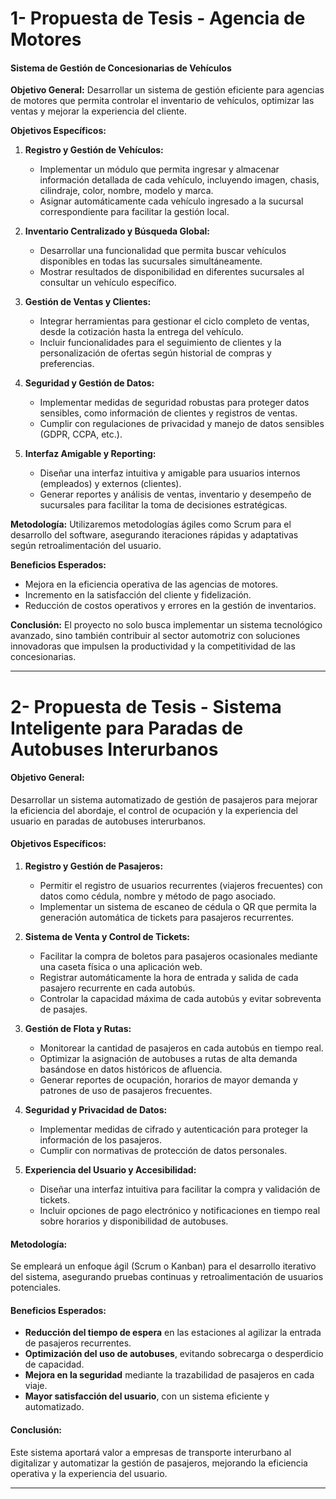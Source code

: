 
# 1- Propuesta de Tesis - Agencia de Motores

#### Sistema de Gestión de Concesionarias de Vehículos

**Objetivo General:** Desarrollar un sistema de gestión eficiente para agencias de motores que permita controlar el inventario de vehículos, optimizar las ventas y mejorar la experiencia del cliente.

**Objetivos Específicos:**

1. **Registro y Gestión de Vehículos:**
    
    - Implementar un módulo que permita ingresar y almacenar información detallada de cada vehículo, incluyendo imagen, chasis, cilindraje, color, nombre, modelo y marca.
    - Asignar automáticamente cada vehículo ingresado a la sucursal correspondiente para facilitar la gestión local.
    
2. **Inventario Centralizado y Búsqueda Global:**
    
    - Desarrollar una funcionalidad que permita buscar vehículos disponibles en todas las sucursales simultáneamente.
    - Mostrar resultados de disponibilidad en diferentes sucursales al consultar un vehículo específico.
    
3. **Gestión de Ventas y Clientes:**
    
    - Integrar herramientas para gestionar el ciclo completo de ventas, desde la cotización hasta la entrega del vehículo.
    - Incluir funcionalidades para el seguimiento de clientes y la personalización de ofertas según historial de compras y preferencias.
    
4. **Seguridad y Gestión de Datos:**
    
    - Implementar medidas de seguridad robustas para proteger datos sensibles, como información de clientes y registros de ventas.
    - Cumplir con regulaciones de privacidad y manejo de datos sensibles (GDPR, CCPA, etc.).
    
5. **Interfaz Amigable y Reporting:**
    
    - Diseñar una interfaz intuitiva y amigable para usuarios internos (empleados) y externos (clientes).
    - Generar reportes y análisis de ventas, inventario y desempeño de sucursales para facilitar la toma de decisiones estratégicas.

**Metodología:** Utilizaremos metodologías ágiles como Scrum para el desarrollo del software, asegurando iteraciones rápidas y adaptativas según retroalimentación del usuario.

**Beneficios Esperados:**

- Mejora en la eficiencia operativa de las agencias de motores.
- Incremento en la satisfacción del cliente y fidelización.
- Reducción de costos operativos y errores en la gestión de inventarios.

**Conclusión:** El proyecto no solo busca implementar un sistema tecnológico avanzado, sino también contribuir al sector automotriz con soluciones innovadoras que impulsen la productividad y la competitividad de las concesionarias.


---

# 2- **Propuesta de Tesis - Sistema Inteligente para Paradas de Autobuses Interurbanos**

#### **Objetivo General:**

Desarrollar un sistema automatizado de gestión de pasajeros para mejorar la eficiencia del abordaje, el control de ocupación y la experiencia del usuario en paradas de autobuses interurbanos.

#### **Objetivos Específicos:**

1. **Registro y Gestión de Pasajeros:**
    
    - Permitir el registro de usuarios recurrentes (viajeros frecuentes) con datos como cédula, nombre y método de pago asociado.
    - Implementar un sistema de escaneo de cédula o QR que permita la generación automática de tickets para pasajeros recurrentes.
    
2. **Sistema de Venta y Control de Tickets:**
    
    - Facilitar la compra de boletos para pasajeros ocasionales mediante una caseta física o una aplicación web.
    - Registrar automáticamente la hora de entrada y salida de cada pasajero recurrente en cada autobús.
    - Controlar la capacidad máxima de cada autobús y evitar sobreventa de pasajes.
    
3. **Gestión de Flota y Rutas:**
    
    - Monitorear la cantidad de pasajeros en cada autobús en tiempo real.
    - Optimizar la asignación de autobuses a rutas de alta demanda basándose en datos históricos de afluencia.
    - Generar reportes de ocupación, horarios de mayor demanda y patrones de uso de pasajeros frecuentes.
    
4. **Seguridad y Privacidad de Datos:**
    
    - Implementar medidas de cifrado y autenticación para proteger la información de los pasajeros.
    - Cumplir con normativas de protección de datos personales.
    
5. **Experiencia del Usuario y Accesibilidad:**
    
    - Diseñar una interfaz intuitiva para facilitar la compra y validación de tickets.
    - Incluir opciones de pago electrónico y notificaciones en tiempo real sobre horarios y disponibilidad de autobuses.

#### **Metodología:**

Se empleará un enfoque ágil (Scrum o Kanban) para el desarrollo iterativo del sistema, asegurando pruebas continuas y retroalimentación de usuarios potenciales.

#### **Beneficios Esperados:**

- **Reducción del tiempo de espera** en las estaciones al agilizar la entrada de pasajeros recurrentes.
- **Optimización del uso de autobuses**, evitando sobrecarga o desperdicio de capacidad.
- **Mejora en la seguridad** mediante la trazabilidad de pasajeros en cada viaje.
- **Mayor satisfacción del usuario**, con un sistema eficiente y automatizado.

#### **Conclusión:**

Este sistema aportará valor a empresas de transporte interurbano al digitalizar y automatizar la gestión de pasajeros, mejorando la eficiencia operativa y la experiencia del usuario.

---
